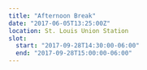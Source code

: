 ```yaml
---
title: "Afternoon Break"
date: "2017-06-05T13:25:00Z"
location: St. Louis Union Station
slot:
  start: "2017-09-28T14:30:00-06:00"
  end: "2017-09-28T15:00:00-06:00"
---
```

